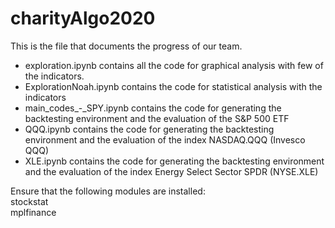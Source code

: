 # charityAlgo2020

This is the file that documents the progress of our team.  

- exploration.ipynb contains all the code for graphical analysis with few of the indicators.  
- ExplorationNoah.ipynb contains the code for statistical analysis with the indicators
- main_codes_-_SPY.ipynb contains the code for generating the backtesting environment and the evaluation of the S&P 500 ETF  
- QQQ.ipynb contains the code for generating the backtesting environment and the evaluation of the index NASDAQ.QQQ (Invesco QQQ)  
- XLE.ipynb contains the code for generating the backtesting environment and the evaluation of the index Energy Select Sector SPDR (NYSE.XLE)  


Ensure that the following modules are installed:  
stockstat  
mplfinance  

